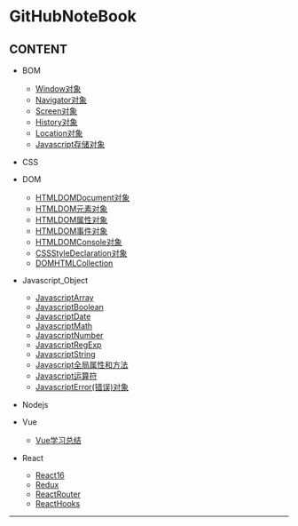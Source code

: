 # GitHubNoteBook

## CONTENT

- BOM
  - [Window对象](./BOM/Window对象.md)
  - [Navigator对象](./BOM/Navigator对象.md)
  - [Screen对象](./BOM/Screen对象.md)
  - [History对象](./BOM/History对象.md)
  - [Location对象](./BOM/Location对象.md)
  - [Javascript存储对象](./BOM/Javascript存储对象.md)

- CSS

- DOM
  - [HTMLDOMDocument对象](./DOM/HTMLDOMDocument对象.md)
  - [HTMLDOM元素对象](./DOM/HTMLDOM元素对象.md)
  - [HTMLDOM属性对象](./DOM/HTMLDOM属性对象.md)
  - [HTMLDOM事件对象](./DOM/HTMLDOM事件对象.md)
  - [HTMLDOMConsole对象](./DOM/HTMLDOMConsole对象.md)
  - [CSSStyleDeclaration对象](./DOM/CSSStyleDeclaration对象.md)
  - [DOMHTMLCollection](./DOM/DOMHTMLCollection.md)

- Javascript_Object
  - [JavascriptArray](./Javascript_Object/JavascriptArray.md)
  - [JavascriptBoolean](./Javascript_Object/JavascriptBoolean.md)
  - [JavascriptDate](./Javascript_Object/JavascriptDate.md)
  - [JavascriptMath](./Javascript_Object/JavascriptMath.md)
  - [JavascriptNumber](./Javascript_Object/JavascriptNumber.md)
  - [JavascriptRegExp](./Javascript_Object/JavascriptRegExp.md)
  - [JavascriptString](./Javascript_Object/JavascriptString.md)
  - [Javascript全局属性和方法](./Javascript_Object/Javascript全局属性和方法.md)
  - [Javascript运算符](./Javascript_Object/Javascript运算符.md)
  - [JavascriptError(错误)对象](./Javascript_Object/JavascriptError(错误)对象.md)

- Nodejs

- Vue
  - [Vue学习总结](./Vue/Vue学习总结.md)

- React
  - [React16](./React/React16.md)
  - [Redux](./React/Redux.md)
  - [ReactRouter](./React/ReactRouter.md)
  - [ReactHooks](./React/ReactHooks.md)

***